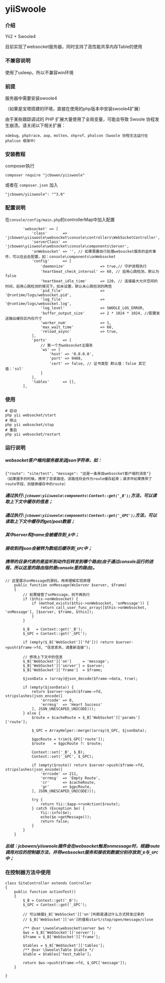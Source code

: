 # yiiSwoole

### 介绍

Yii2 + Swoole4

目前实现了websocket服务器，同时支持了高性能共享内存Table的使用

### 不兼容说明

使用了usleep，所以不兼容win环境

### 前提

服务器中需要安装swoole4

（如果是宝塔搭建的环境，直接在使用的php版本中安装swoole4扩展）

由于某些跟踪调试的 PHP 扩展大量使用了全局变量，可能会导致 Swoole 协程发生崩溃。请关闭以下相关扩展：

```  
xdebug、phptrace、aop、molten、xhprof、phalcon（Swoole 协程无法运行在 phalcon 框架中）
```

### 安装教程

composer执行

```
composer require "jcbowen/yiiswoole"
```

或者在 `composer.json` 加入

```
"jcbowen/yiiswoole": "^3.0"
```

### 配置说明

在`console/config/main.php`的controllerMap中加入配置

```
        'websocket' => [
            'class'       => 'jcbowen\yiiswoole\websocket\console\controllers\WebSocketController',
            'serverClass' => 'jcbowen\yiiswoole\websocket\console\components\Server',
            'onWebsocket' => '', // 如果需要自行处理websocket服务的监听事件，可以在此处配置，如：console\components\onWebsocket
            'config'      => [
                'daemonize'                => true,// 守护进程执行
                'heartbeat_check_interval' => 60, // 启用心跳检测，默认为false
                'heartbeat_idle_time'      => 120, // 连接最大允许空闲的时间，启用心跳检测的情况下，如未设置，默认未心跳检测的两倍
                'pid_file'                 => '@runtime/logs/websocket.pid',
                'log_file'                 => '@runtime/logs/websocket.log',
                'log_level'                => SWOOLE_LOG_ERROR,
                'buffer_output_size'       => 2 * 1024 * 1024, //配置发送输出缓存区内存尺寸
                'worker_num'               => 1,
                'max_wait_time'            => 60,
                'reload_async'             => true,
            ],
            'ports'       => [
                // 第一个为websocket主服务
                'ws' => [
                    'host' => '0.0.0.0',
                    'port' => 9408,
                    'cert' => false, // 证书类型 默认值：false 其它值：'ssl'
                ]
            ],
            'tables'      => [],
        ],
```

### 使用
```
# 启动 
php yii websocket/start
# 停止 
php yii websocket/stop
# 重启 
php yii websocket/restart
```

### 运行说明

##### websocket客户端向服务器发送json字符串，如：

```
{"route": "site/test", "message": "这是一条来自websocket客户端的消息"}
（如果握手的时候，携带了目录路径，该路径将会作为route缓存起来；请求中如果携带了route字段，则替换缓存中的route）
```
##### 通过执行```\jcbowen\yiiswoole\components\Context::get('_B');```方法，可以读取上下文中缓存的信息；
##### 通过执行```\jcbowen\yiiswoole\components\Context::get('_GPC');```方法，可以读取上下文中缓存的get/post数据；
##### 其中server和frame会被缓存到```_B```中；
##### 接收到的json会被转为数组后缓存到```_GPC```中；
##### 携带的目录代表的是监听到动作后转发到哪个路由(由于通过console运行的进程，所以这里的路由指的是console里的路由)。
```
// 这里展示onMessage的源码，用来理解实现原理
    public function onMessage(WsServer $server, $frame)
    {
        // 如果接管了onMessage，则不再执行
        if ($this->onWebsocket) {
            if (method_exists($this->onWebsocket, 'onMessage')) {
                return call_user_func_array([$this->onWebsocket, 'onMessage'], [$server, $frame, $this]);
            }
        }

        $_B   = Context::get('_B');
        $_GPC = Context::get('_GPC');

        if (empty($_B['WebSocket']['fd'])) return $server->push($frame->fd, "信息丢失，请重新连接");

        // 修改上下文中的信息
        $_B['WebSocket']['on']     = 'message';
        $_B['WebSocket']['server'] = $server;
        $_B['WebSocket']['frame']  = $frame;

        $jsonData = (array)@json_decode($frame->data, true);

        if (empty($jsonData)) {
            return $server->push($frame->fd, stripslashes(json_encode([
                'errcode' => 0,
                'errmsg'  => 'Heart Success'
            ], JSON_UNESCAPED_UNICODE)));
        } else {
            $route = $cacheRoute = $_B['WebSocket']['params']['route'];

            $_GPC = ArrayHelper::merge((array)$_GPC, $jsonData);

            $gpcRoute = trim($_GPC['route']);
            $route    = $gpcRoute ?: $route;

            Context::set('_B', $_B);
            Context::set('_GPC', $_GPC);

            if (empty($route)) return $server->push($frame->fd, stripslashes(json_encode([
                'errcode' => 211,
                'errmsg'  => 'Empty Route',
                'cr'      => $cacheRoute,
                'gr'      => $gpcRoute,
            ], JSON_UNESCAPED_UNICODE)));

            try {
                return Yii::$app->runAction($route);
            } catch (Exception $e) {
                Yii::info($e);
                echo($e->getMessage());
                return false;
            }
        }
    }

```

##### 总结：jcbowen/yiiswoole插件会在websocket触发onmessage时，根据route调用对应的控制器方法，并将websocket服务和接收到数据分别存放到```_B```与```_GPC```中；

### 在控制器方法中使用
```
class SiteController extends Controller
{    
    public function actionTest()
    {
        $_B = Context::get('_B');
        $_GPC = Context::get('_GPC');
        
        // 可以根据$_B['WebSocket']['on']判断是通过什么方式转发过来的
        // $_B['WebSocket']['on']的值有start/stop/open/message/close

        /** @var \swoole\websocket\server $ws */
        $ws = $_B['WebSocket']['server'];
        $frame = $_B['WebSocket']['frame'];
        
        $tables = $_B['WebSocket']['tables'];
        /** @var \Swoole\Table $table */
        $table = $tables['test_table'];
        
        return $ws->push($frame->fd, $_GPC['message']);
    }
    
}
```
